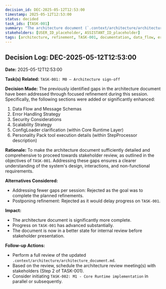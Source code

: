 ```yaml
---
decision_id: DEC-2025-05-12T12:53:00
timestamp: 2025-05-12T12:53:00
status: decided
task_ids: [TASK-001]
summary: "The architecture document (`.context/architecture/architecture_document.md`) has been significantly refined by adding detailed sections on Data Flow/Message Schemas, Error Handling, Security, Scalability, and clarifications on ConfigLoader and Tool Execution, addressing previously identified gaps."
stakeholders: [USER_ID_placeholder, ASSISTANT_ID_placeholder]
tags: [architecture, refinement, TASK-001, documentation, data_flow, error_handling, security, scalability]
---
```


## Decision Log: DEC-2025-05-12T12:53:00

**Date:** 2025-05-12T12:53:00

**Task(s) Related:** `TASK-001: M0 – Architecture sign-off`

**Decision Made:**
The previously identified gaps in the architecture document have been addressed through focused refinement during this session. Specifically, the following sections were added or significantly enhanced:
1.  Data Flow and Message Schemas
2.  Error Handling Strategy
3.  Security Considerations
4.  Scalability Strategy
5.  ConfigLoader clarification (within Core Runtime Layer)
6.  Personality Pack tool execution details (within StepProcessor description)

**Rationale:**
To make the architecture document sufficiently detailed and comprehensive to proceed towards stakeholder review, as outlined in the objectives of `TASK-001`. Addressing these gaps ensures a clearer understanding of the system's design, interactions, and non-functional requirements.

**Alternatives Considered:**
-   Addressing fewer gaps per session: Rejected as the goal was to complete the planned refinements.
-   Postponing refinement: Rejected as it would delay progress on `TASK-001`.

**Impact:**
-   The architecture document is significantly more complete.
-   Progress on `TASK-001` has advanced substantially.
-   The document is now in a better state for internal review before stakeholder presentation.

**Follow-up Actions:**
-   Perform a full review of the updated `.context/architecture/architecture_document.md`.
-   Based on the review, schedule the architecture review meeting(s) with stakeholders (Step 2 of TASK-001).
-   Consider initiating `TASK-002: M1 - Core Runtime implementation` in parallel or subsequently. 